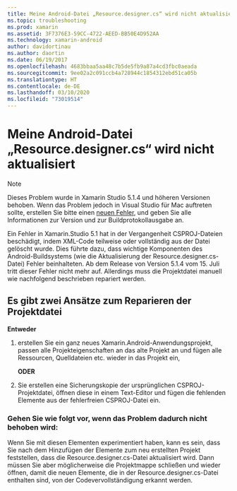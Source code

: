 ```yaml
---
title: Meine Android-Datei „Resource.designer.cs“ wird nicht aktualisiert
ms.topic: troubleshooting
ms.prod: xamarin
ms.assetid: 3F7376E3-59CC-4722-AEED-BB50E4D952AA
ms.technology: xamarin-android
author: davidortinau
ms.author: daortin
ms.date: 06/19/2017
ms.openlocfilehash: 4683bbaa5aa48c7b5de5fb9a87a4cd3fbc0aeada
ms.sourcegitcommit: 9ee02a2c091ccb4a728944c1854312ebd51ca05b
ms.translationtype: HT
ms.contentlocale: de-DE
ms.lasthandoff: 03/10/2020
ms.locfileid: "73019514"
---
```

# <a name="my-android-resourcedesignercs-file-will-not-update"></a>Meine Android-Datei „Resource.designer.cs“ wird nicht aktualisiert

> [!NOTE]
> Dieses Problem wurde in Xamarin Studio 5.1.4 und höheren Versionen behoben. Wenn das Problem jedoch in Visual Studio für Mac auftreten sollte, erstellen Sie bitte einen [neuen Fehler](~/cross-platform/troubleshooting/questions/howto-file-bug.md), und geben Sie alle Informationen zur Version und zur Buildprotokollausgabe an.

Ein Fehler in Xamarin.Studio 5.1 hat in der Vergangenheit CSPROJ-Dateien beschädigt, indem XML-Code teilweise oder vollständig aus der Datei gelöscht wurde. Dies führte dazu, dass wichtige Komponenten des Android-Buildsystems (wie die Aktualisierung der Resource.designer.cs-Datei) Fehler beinhalteten. Ab dem Release von Version 5.1.4 vom 15. Juli tritt dieser Fehler nicht mehr auf. Allerdings muss die Projektdatei manuell wie nachfolgend beschrieben repariert werden.

## <a name="two-possible-approaches-to-fixing-up-the-project-file"></a>Es gibt zwei Ansätze zum Reparieren der Projektdatei

**Entweder**

1. erstellen Sie ein ganz neues Xamarin.Android-Anwendungsprojekt, passen alle Projekteigenschaften an das alte Projekt an und fügen alle Ressourcen, Quelldateien etc. wieder in das Projekt ein,

   **ODER**

2. Sie erstellen eine Sicherungskopie der ursprünglichen CSPROJ-Projektdatei, öffnen diese in einem Text-Editor und fügen die fehlenden Elemente aus der fehlerfreien CSPROJ-Datei ein.

### <a name="if-this-does-not-solve-the-problem"></a>Gehen Sie wie folgt vor, wenn das Problem dadurch nicht behoben wird:

Wenn Sie mit diesen Elementen experimentiert haben, kann es sein, dass Sie nach dem Hinzufügen der Elemente zum neu erstellten Projekt feststellen, dass die Resource.designer.cs-Datei aktualisiert wird. Dann müssen Sie aber möglicherweise die Projektmappe schließen und wieder öffnen, damit die neuen Elemente, die in der Resource.designer.cs-Datei enthalten sind, von der Codevervollständigung erkannt werden. 
